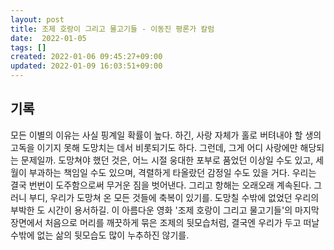 ```yaml
---
layout: post
title: 조제 호랑이 그리고 물고기들 - 이동진 평론가 칼럼
date:  2022-01-05
tags: []
created: 2022-01-06 09:45:27+09:00
updated: 2022-01-09 16:03:51+09:00
---
```


## 기록

모든 이별의 이유는 사실 핑계일 확률이 높다. 하긴, 사랑 자체가 홀로 버텨내야 할 생의 고독을 이기지 못해 도망치는 데서 비롯되기도 하다. 그런데, 그게 어디 사랑에만 해당되는 문제일까. 도망쳐야 했던 것은, 어느 시절 웅대한 포부로 품었던 이상일 수도 있고, 세월이 부과하는 책임일 수도 있으며, 격렬하게 타올랐던 감정일 수도 있을 거다. 우리는 결국 번번이 도주함으로써 무거운 짐을 벗어낸다. 그리고 항해는 오래오래 계속된다. 그러니 부디, 우리가 도망쳐 온 모든 것들에 축복이 있기를. 도망칠 수밖에 없었던 우리의 부박한 도 시간이 용서하길. 이 아름다운 영화 '조제 호랑이 그리고 물고기들'의 마지막 장면에서 처음으로 머리를 깨끗하게 묶은 조제의 뒷모습처럼, 결국엔 우리가 두고 떠날 수밖에 없는 삶의 뒷모습도 많이 누추하진 않기를.